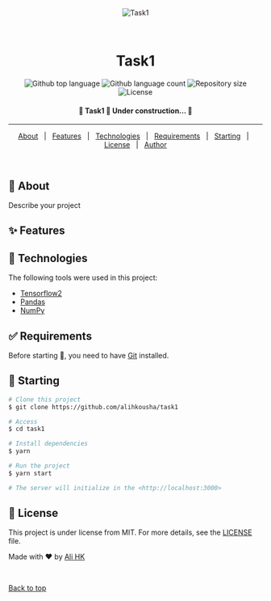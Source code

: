 <div align="center" id="top"> 
  <img src="./.github/app.gif" alt="Task1" />

  &#xa0;

  <!-- <a href="https://task1.netlify.app">Demo</a> -->
</div>

<h1 align="center">Task1</h1>

<p align="center">
  <img alt="Github top language" src="https://img.shields.io/github/languages/top/alihkousha/task1?color=56BEB8">

  <img alt="Github language count" src="https://img.shields.io/github/languages/count/alihkousha/task1?color=56BEB8">

  <img alt="Repository size" src="https://img.shields.io/github/repo-size/alihkousha/task1?color=56BEB8">

  <img alt="License" src="https://img.shields.io/github/license/alihkousha/task1?color=56BEB8">

  <!-- <img alt="Github issues" src="https://img.shields.io/github/issues/alihkousha/task1?color=56BEB8" /> -->

  <!-- <img alt="Github forks" src="https://img.shields.io/github/forks/alihkousha/task1?color=56BEB8" /> -->

  <!-- <img alt="Github stars" src="https://img.shields.io/github/stars/alihkousha/task1?color=56BEB8" /> -->
</p>

<!-- Status -->

<h4 align="center"> 
	🚧  Task1 🚀 Under construction...  🚧
</h4> 

<hr>

<p align="center">
  <a href="#dart-about">About</a> &#xa0; | &#xa0; 
  <a href="#sparkles-features">Features</a> &#xa0; | &#xa0;
  <a href="#rocket-technologies">Technologies</a> &#xa0; | &#xa0;
  <a href="#white_check_mark-requirements">Requirements</a> &#xa0; | &#xa0;
  <a href="#checkered_flag-starting">Starting</a> &#xa0; | &#xa0;
  <a href="#memo-license">License</a> &#xa0; | &#xa0;
  <a href="https://github.com/alihkousha" target="_blank">Author</a>
</p>

<br>

## :dart: About ##

Describe your project

## :sparkles: Features ##



## :rocket: Technologies ##

The following tools were used in this project:

- [Tensorflow2](https://www.tensorflow.org/)
- [Pandas](https://pandas.pydata.org/)
- [NumPy](https://numpy.org/)


## :white_check_mark: Requirements ##

Before starting :checkered_flag:, you need to have [Git](https://git-scm.com) installed.

## :checkered_flag: Starting ##

```bash
# Clone this project
$ git clone https://github.com/alihkousha/task1

# Access
$ cd task1

# Install dependencies
$ yarn

# Run the project
$ yarn start

# The server will initialize in the <http://localhost:3000>
```

## :memo: License ##

This project is under license from MIT. For more details, see the [LICENSE](LICENSE.md) file.


Made with :heart: by <a href="https://github.com/alihkousha" target="_blank">Ali HK</a>

&#xa0;

<a href="#top">Back to top</a>
